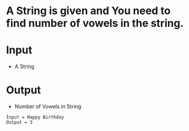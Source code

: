 # A String is given and You need to find number of vowels in the string.

# Input

- A String

# Output

- Number of Vowels in String

```
Input = Happy Birthday
Output = 3


```
